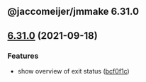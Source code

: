 ## @jaccomeijer/jmmake 6.31.0

## [6.31.0](https://github.com/jaccomeijer/jmmake/compare/6.30.7...6.31.0) (2021-09-18)


### Features

* show overview of exit status ([bcf0f1c](https://github.com/jaccomeijer/jmmake/commit/bcf0f1c2cf22ef8649dd549d02148840ed905bae))


